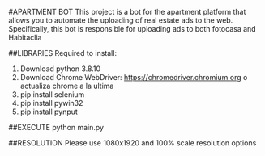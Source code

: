 #APARTMENT BOT
This project is a bot for the apartment platform that allows you to automate the uploading of real estate ads to the web. Specifically, this bot is responsible for uploading ads to both fotocasa and Habitaclia

##LIBRARIES
Required to install:
1. Download python 3.8.10
2. Download Chrome WebDriver: https://chromedriver.chromium.org o actualiza chrome a la ultima
3. pip install selenium
4. pip install pywin32
5. pip install pynput

##EXECUTE
python main.py

##RESOLUTION
Please use 1080x1920 and 100% scale resolution options